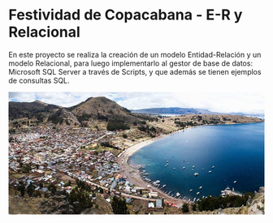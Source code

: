 # Festividad de Copacabana - E-R y Relacional


En este proyecto se realiza la creación de un modelo Entidad-Relación y un modelo Relacional, para luego implementarlo al gestor de base de datos: Microsoft SQL Server a través de Scripts, y que además se tienen ejemplos de consultas SQL.

<p align="center">
  <img src="./images/copacabana.jpg" />
</p>
